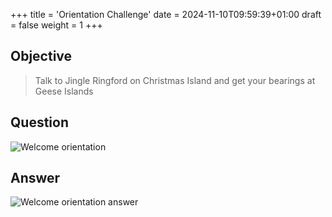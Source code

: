 +++
title = 'Orientation Challenge'
date = 2024-11-10T09:59:39+01:00
draft = false
weight = 1
+++

## Objective

> Talk to Jingle Ringford on Christmas Island and get your bearings at Geese Islands

## Question

![Welcome orientation](/images/prologue/prologue-cranberry-welcome-orientation.png)

## Answer

![Welcome orientation answer](/images/prologue/prologue-cranberry-welcome-orientation-answer.png)

